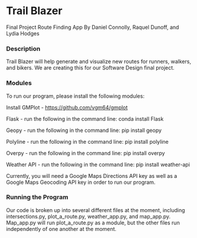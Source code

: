 # Trail Blazer
Final Project Route Finding App
By Daniel Connolly, Raquel Dunoff, and Lydia Hodges

### Description
Trail Blazer will help generate and visualize new routes for runners, walkers, and bikers. We are creating this for our Software Design final project.

### Modules
To run our program, please install the following modules:

Install GMPlot - https://github.com/vgm64/gmplot 

Flask - run the following in the command line: conda install Flask

Geopy - run the following in the command line: pip install geopy

Polyline - run the following in the command line: pip install polyline

Overpy - run the following in the command line: pip install overpy

Weather API - run the following in the command line: pip install weather-api

Currently, you will need a Google Maps Directions API key as well as a Google Maps Geocoding API key in order to run our program.

### Running the Program
Our code is broken up into several different files at the moment, including intersections.py, plot_a_route.py, weather_app.py, and map_app.py. Map_app.py will run plot_a_route.py as a module, but the other files run independently of one another at the moment.

